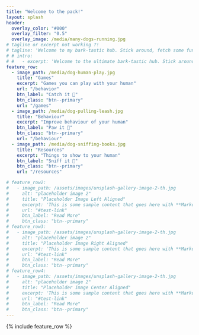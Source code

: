 ```yaml
---
title: "Welcome to the pack!"
layout: splash
header:
  overlay_color: "#000"
  overlay_filter: "0.5"
  overlay_image: /media/many-dogs-running.jpg
# tagline or excerpt not working ?!
# tagline: 'Welcome to my bark-tastic hub. Stick around, fetch some fun, and let's make this the paw-fect place for all us friends to hang out.'
# # intro: 
# #   - excerpt: 'Welcome to the ultimate bark-tastic hub. Stick around, fetch some fun, and let's make this the paw-fect place for all us friends to hang out. '
feature_row:
  - image_path: /media/dog-human-play.jpg
    title: "Games"
    excerpt: "Games you can play with your human"
    url: "/behavior"
    btn_label: "Catch it 🦴"
    btn_class: "btn--primary"
    url: "/games"
  - image_path: /media/dog-pulling-leash.jpg
    title: "Behaviour"
    excerpt: "Improve behaviour of your human"
    btn_label: "Paw it 🐾"
    btn_class: "btn--primary"
    url: "/behaviour"
  - image_path: /media/dog-sniffing-books.jpg
    title: "Resources"
    excerpt: "Things to show to your human"
    btn_label: "Sniff it 🐶"
    btn_class: "btn--primary"
    url: "/resources"

# feature_row2:
#   - image_path: /assets/images/unsplash-gallery-image-2-th.jpg
#     alt: "placeholder image 2"
#     title: "Placeholder Image Left Aligned"
#     excerpt: 'This is some sample content that goes here with **Markdown** formatting. Left aligned with `type="left"`'
#     url: "#test-link"
#     btn_label: "Read More"
#     btn_class: "btn--primary"
# feature_row3:
#   - image_path: /assets/images/unsplash-gallery-image-2-th.jpg
#     alt: "placeholder image 2"
#     title: "Placeholder Image Right Aligned"
#     excerpt: 'This is some sample content that goes here with **Markdown** formatting. Right aligned with `type="right"`'
#     url: "#test-link"
#     btn_label: "Read More"
#     btn_class: "btn--primary"
# feature_row4:
#   - image_path: /assets/images/unsplash-gallery-image-2-th.jpg
#     alt: "placeholder image 2"
#     title: "Placeholder Image Center Aligned"
#     excerpt: 'This is some sample content that goes here with **Markdown** formatting. Centered with `type="center"`'
#     url: "#test-link"
#     btn_label: "Read More"
#     btn_class: "btn--primary"
---
```



<!-- {% include feature_row id="intro" type="center" %} -->


{% include feature_row %}

<!--{% include feature_row id="feature_row2" type="left" %}

{% include feature_row id="feature_row3" type="right" %}

{% include feature_row id="feature_row4" type="center" %} -->